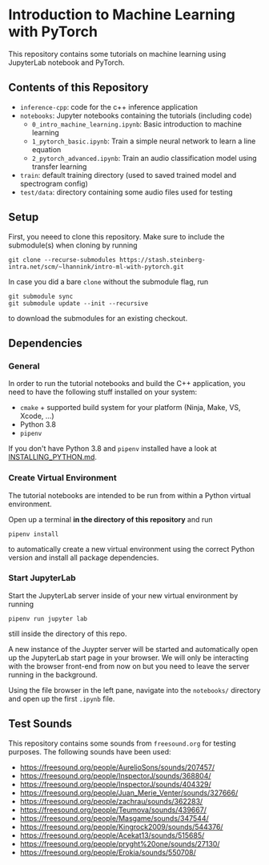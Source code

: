 # Introduction to Machine Learning with PyTorch

This repository contains some tutorials on machine learning using JupyterLab
notebook and PyTorch.

## Contents of this Repository

* `inference-cpp`: code for the c++ inference application
* `notebooks`: Jupyter notebooks containing the tutorials (including code)
    - `0_intro_machine_learning.ipynb`: Basic introduction to machine learning
    - `1_pytorch_basic.ipynb`: Train a simple neural network to learn a line equation
    - `2_pytorch_advanced.ipynb`: Train an audio classification model using transfer learning
* `train`: default training directory (used to saved trained model and spectrogram config)
* `test/data`: directory containing some audio files used for testing

## Setup

First, you neeed to clone this repository. Make sure to include the submodule(s) when cloning by running

```
git clone --recurse-submodules https://stash.steinberg-intra.net/scm/~lhannink/intro-ml-with-pytorch.git
```

In case you did a bare `clone` without the submodule flag, run
```
git submodule sync
git submodule update --init --recursive
```

to download the submodules for an existing checkout.

## Dependencies

### General

In order to run the tutorial notebooks and build the C++ application, you need to have the following stuff installed on your system:

* ``cmake`` + supported build system for your platform (Ninja, Make, VS, Xcode, ...)
* Python 3.8
* `pipenv`

If you don't have Python 3.8 and `pipenv` installed have a look at [INSTALLING_PYTHON.md](INSTALLING_PYTHON.md).

### Create Virtual Environment

The tutorial notebooks are intended to be run from within a Python virtual
environment. 

Open up a terminal **in the directory of this repository** and run

```
pipenv install
```

to automatically create a new virtual environment using the correct
Python version and install all package dependencies.

### Start JupyterLab

Start the JupyterLab server inside of your new virtual environment by running

```
pipenv run jupyter lab
```
still inside the directory of this repo.

A new instance of the Juypter server will be started and automatically open
up the JupyterLab start page in your browser. We will only be interacting
with the browser front-end from now on but you need to leave the server
running in the background.

Using the file browser in the left pane, navigate into the `notebooks/`
directory and open up the first `.ipynb` file.

## Test Sounds

This repository contains some sounds from `freesound.org` for testing purposes. The following sounds have been used:
* https://freesound.org/people/AurelioSons/sounds/207457/
* https://freesound.org/people/InspectorJ/sounds/368804/
* https://freesound.org/people/InspectorJ/sounds/404329/
* https://freesound.org/people/Juan_Merie_Venter/sounds/327666/
* https://freesound.org/people/zachrau/sounds/362283/
* https://freesound.org/people/Teumova/sounds/439667/
* https://freesound.org/people/Masgame/sounds/347544/
* https://freesound.org/people/Kingrock2009/sounds/544376/
* https://freesound.org/people/Acekat13/sounds/515685/
* https://freesound.org/people/pryght%20one/sounds/27130/
* https://freesound.org/people/Erokia/sounds/550708/